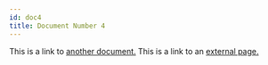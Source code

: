 ```yaml
---
id: doc4
title: Document Number 4
---
```


This is a link to [another document.](doc3.md) This is a link to an [external page.](http://www.example.com/)

